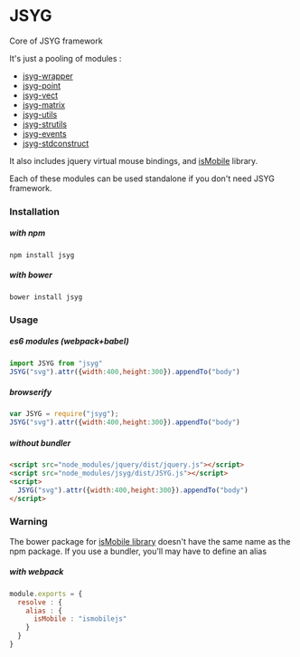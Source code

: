 # JSYG
Core of JSYG framework

It's just a pooling of modules :
* [jsyg-wrapper](https://github.com/YannickBochatay/JSYG-wrapper)
* [jsyg-point](https://github.com/YannickBochatay/JSYG.Point)
* [jsyg-vect](https://github.com/YannickBochatay/JSYG.Vect)
* [jsyg-matrix](https://github.com/YannickBochatay/JSYG.Matrix)
* [jsyg-utils](https://github.com/YannickBochatay/JSYG-utils)
* [jsyg-strutils](https://github.com/YannickBochatay/JSYG-strutils)
* [jsyg-events](https://github.com/YannickBochatay/JSYG.Events)
* [jsyg-stdconstruct](https://github.com/YannickBochatay/JSYG.StdConstruct)

It also includes jquery virtual mouse bindings, and [isMobile](https://github.com/kaimallea/isMobile) library.

Each of these modules can be used standalone if you don't need JSYG framework.

### Installation

##### with npm
```shell
npm install jsyg
```

##### with bower
```shell
bower install jsyg
```


### Usage

##### es6 modules (webpack+babel)
```javascript
import JSYG from "jsyg"
JSYG("svg").attr({width:400,height:300}).appendTo("body")
```

##### browserify
```javascript
var JSYG = require("jsyg");
JSYG("svg").attr({width:400,height:300}).appendTo("body")
```

##### without bundler
```html
<script src="node_modules/jquery/dist/jquery.js"></script>
<script src="node_modules/jsyg/dist/JSYG.js"></script>
<script>
  JSYG("svg").attr({width:400,height:300}).appendTo("body")
</script>
```

### Warning

The bower package for [isMobile library](https://github.com/kaimallea/isMobile) doesn't have the same name as the npm package.
If you use a bundler, you'll may have to define an alias

##### with webpack
```javascript
module.exports = {
  resolve : {
    alias : {
      isMobile : "ismobilejs"
    }
  }
}
```